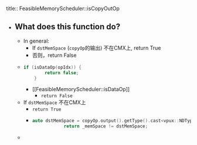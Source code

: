 title:: FeasibleMemoryScheduler::isCopyOutOp
- ## What does this function do?
	- In general:
		- If `dstMemSpace` (`copyOp`的输出) 不在CMX上, return True
		- 否则，return False
	- ```c++
	  if (isDataOp(opIdx)) {
	          return false;
	      }
	  ```
		- [[FeasibleMemoryScheduler::isDataOp]]
			- `return False`
	- If `dstMemSpace` 不在CMX上
		- `return True`
		- ```c++
		  auto dstMemSpace = copyOp.output().getType().cast<vpux::NDTypeInterface>().getMemSpace();
		              return _memSpace != dstMemSpace;
		  ```
	-